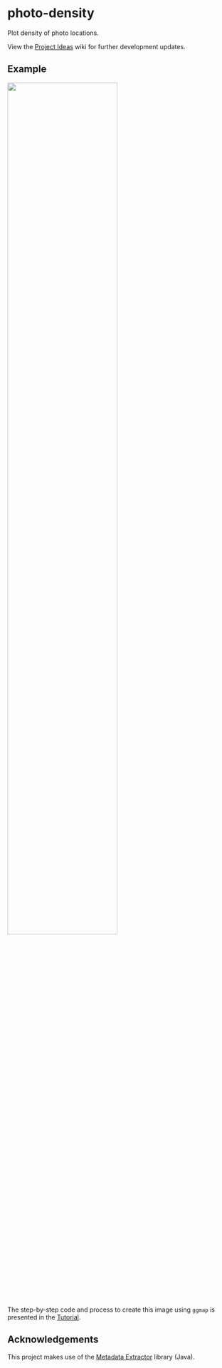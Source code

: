 # photo-density
Plot density of photo locations.

View the [Project Ideas](https://github.com/pdil/photo-density/wiki/Project-Ideas) wiki for further development updates.


## Example
<img src="http://dilorenzo.pl/images/sw_us_density.png" width="70%">

The step-by-step code and process to create this image using ```ggmap``` is presented in the [Tutorial](https://github.com/pdil/photo-density/wiki/Tutorial).

## Acknowledgements
This project makes use of the [Metadata Extractor](https://github.com/drewnoakes/metadata-extractor) library (Java).
